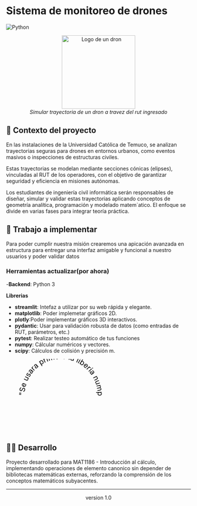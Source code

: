 # Sistema de monitoreo de drones
![Python](https://img.shields.io/badge/Python-3.8+-blue.svg)

<div align="center">
  <img src="assets/dron.avif" alt="Logo de un dron" width="200"/>
  <br/>
  <i>Simular trayectoria de un dron a travez del rut ingresado</i>
</div>

## 📝 Contexto del proyecto 
En las instalaciones de la Universidad Católica de Temuco, se analizan trayectorias seguras para drones en entornos urbanos, como eventos masivos o inspecciones de estructuras civiles. 

Estas trayectorias se modelan mediante secciones cónicas (elipses), vinculadas al RUT de los operadores, con el objetivo de garantizar seguridad y eficiencia en misiones autónomas.

Los estudiantes de ingeniería civil informática serán responsables de diseñar, simular y validar estas trayectorias aplicando conceptos de geometría analítica, programación y modelado matem´atico. El enfoque
se divide en varias fases para integrar teoría práctica.

## 🔧 Trabajo a implementar
Para poder cumplir nuestra misión crearemos una apicación avanzada en estructura para entregar una interfaz amigable y funcional a nuestro usuarios y poder validar datos

### Herramientas actualizar(por ahora)
-**Backend**: Python 3

**Librerias** 
- **streamlit**: Intefaz a utilizar por su web rápida y elegante.
- **matplotlib**: Poder implemetar gráficos 2D.
- **plotly**:Poder implementar gráficos 3D interactivos.
- **pydantic**: Usar para validación robusta de datos (como entradas de RUT, parámetros, etc.)
- **pytest**: Realizar testeo automático de tus funciones
- **numpy**: Cálcular numéricos y vectores.
- **scipy**: Cálculos de colisión y precisión m.
<svg width="300" height="200">
  <defs>
    <path id="curva" d="M 50,100 A 100,100 0 0,1 250,100" />
  </defs>
  <text font-size="20" fill="black">
    <textPath href="#curva">"Se usara primero la liberia numpy y scipy, pero luego se sacara para implementar los calculos sin depender de estas libreria(Demostrar manualmente su calculo)"</textPath>
  </text>
</svg>


## 👨‍💻 Desarrollo

Proyecto desarrollado para MAT1186 - Introducción al cálculo, implementando operaciones de elemento canonico sin depender de bibliotecas matemáticas externas, reforzando la comprensión de los conceptos matemáticos subyacentes.

---

<div align="center">
  <p>version 1.0 </p>
</div>
